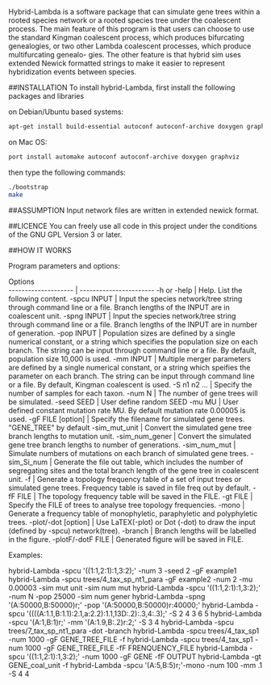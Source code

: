 
Hybrid-Lambda is a software package that can simulate gene trees within a rooted
species network or a rooted species tree under the coalescent process. The
main feature of this program is that users can choose to use the standard
Kingman coalescent process, which produces bifurcating genealogies, or two
other Lambda coalescent processes, which produce multifurcating genealo-
gies. The other feature is that hybrid sim uses extended Newick formatted
strings to make it easier to represent hybridization events between species.


##INSTALLATION
To install hybrid-Lambda, first install the following packages and libraries

on Debian/Ubuntu based systems:
```bash
apt-get install build-essential autoconf autoconf-archive doxygen graphviz
```
on Mac OS:
```bash
port install automake autoconf autoconf-archive doxygen graphviz
```

then type the following commands:
```bash
./bootstrap
make
```


##ASSUMPTION
Input network files are written in extended newick format.
 

##LICENCE
You can freely use all code in this project under the conditions of the GNU
GPL Version 3 or later.

##HOW IT WORKS

Program parameters and options:

Options              
-------------------- | -----------------------
         -h or -help | Help. List the following content.
         -spcu INPUT | Input the species network/tree string through command line or a file. Branch lengths of the INPUT are in coalescent unit.
         -spng INPUT | Input the species network/tree string through command line or a file. 
                          Branch lengths of the INPUT are in number of generation.
          -pop INPUT | Population sizes are defined by a single numerical constant, 
                          or a string which specifies the population size on each branch. 
                          The string can be input through command line or a file. 
                          By default, population size 10,000 is used.
           -mm INPUT | Multiple merger parameters are defined by a single numerical constant, 
                          or a string which speifies the parameter on each branch. 
                          The string can be input through command line or a file. 
                          By default, Kingman coalescent is used.
        -S n1 n2 ... | Specify the number of samples for each taxon.
              -num N | The number of gene trees will be simulated.
          -seed SEED | User define random SEED
              -mu MU | User defined constant mutation rate MU. By default mutation rate 0.00005 is used.
   -gF FILE [option] | Specify the filename for simulated gene trees. "GENE_TREE" by default
       -sim_mut_unit | Convert the simulated gene tree branch lengths to mutation unit.
      -sim_num_gener | Convert the simulated gene tree branch lengths to number of generations.
        -sim_num_mut | Simulate numbers of mutations on each branch of simulated gene trees.
         -sim_Si_num | Generate the file out table, which includes the number of segregating
                          sites and the total branch length of the gene tree in coalescent unit.
                  -f | Generate a topology frequency table of a set of input trees or simulated gene trees.
                          Frequency table is saved in file freq out by default.
            -fF FILE | The topology frequency table will be saved in the FILE.
            -gt FILE | Specify the FILE of trees to analyse tree topology frequencies.
               -mono | Generate a frequency table of monophyletic, paraphyletic and polyphyletic trees. 
 -plot/-dot [option] | Use LaTEX(-plot) or Dot (-dot) to draw the input (defined by -spcu) network(tree).
             -branch | Branch lengths will be labelled in the figure.
   -plotF/-dotF FILE | Generated figure will be saved in FILE.

Examples:

hybrid-Lambda -spcu '((1:1,2:1):1,3:2);' -num 3 -seed 2 -gF example1
hybrid-Lambda -spcu trees/4_tax_sp_nt1_para -gF example2 -num 2 -mu 0.00003 -sim mut unit -sim num mut
hybrid-Lambda -spcu '((1:1,2:1):1,3:2);' -num N -pop 25000 -sim num gener
hybrid-Lambda -spng '(A:50000,B:50000)r;' -pop '(A:50000,B:50000)r:40000;'
hybrid-Lambda -spcu '((((A:1.1,B:1.1):2.1,a:2.2):1.1,13D:.2):.3,4:.3);' -S 2 4 3 6 5
hybrid-Lambda -spcu '(A:1,B:1)r;' -mm '(A:1.9,B:.2)r:2;' -S 3 4
hybrid-Lambda -spcu trees/7_tax_sp_nt1_para -dot -branch
hybrid-Lambda -spcu trees/4_tax_sp1 -num 1000 -gF GENE_TREE_FILE -f
hybrid-Lambda -spcu trees/4_tax_sp1 -num 1000 -gF GENE_TREE_FILE -fF FRENQUENCY_FILE
hybrid-Lambda -spcu '((1:1,2:1):1,3:2);' -num 1000 -gF GENE -fF OUTPUT
hybrid-Lambda -gt GENE_coal_unit -f 
hybrid-Lambda -spcu '(A:5,B:5)r;'-mono -num 100 -mm .1 -S 4 4


